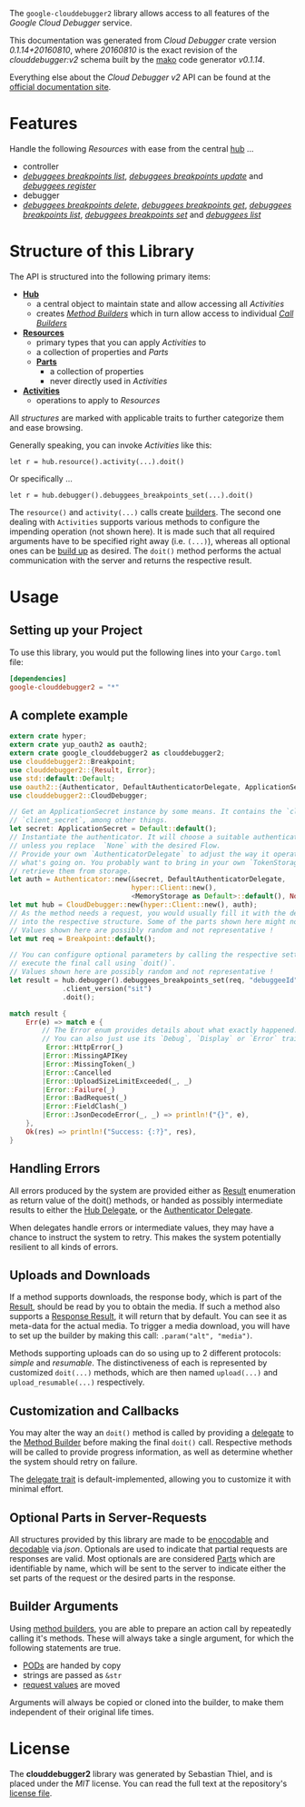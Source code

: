 <!---
DO NOT EDIT !
This file was generated automatically from 'src/mako/api/README.md.mako'
DO NOT EDIT !
-->
The `google-clouddebugger2` library allows access to all features of the *Google Cloud Debugger* service.

This documentation was generated from *Cloud Debugger* crate version *0.1.14+20160810*, where *20160810* is the exact revision of the *clouddebugger:v2* schema built by the [mako](http://www.makotemplates.org/) code generator *v0.1.14*.

Everything else about the *Cloud Debugger* *v2* API can be found at the
[official documentation site](http://cloud.google.com/debugger).
# Features

Handle the following *Resources* with ease from the central [hub](http://byron.github.io/google-apis-rs/google_clouddebugger2/struct.CloudDebugger.html) ... 

* controller
 * [*debuggees breakpoints list*](http://byron.github.io/google-apis-rs/google_clouddebugger2/struct.ControllerDebuggeeBreakpointListCall.html), [*debuggees breakpoints update*](http://byron.github.io/google-apis-rs/google_clouddebugger2/struct.ControllerDebuggeeBreakpointUpdateCall.html) and [*debuggees register*](http://byron.github.io/google-apis-rs/google_clouddebugger2/struct.ControllerDebuggeeRegisterCall.html)
* debugger
 * [*debuggees breakpoints delete*](http://byron.github.io/google-apis-rs/google_clouddebugger2/struct.DebuggerDebuggeeBreakpointDeleteCall.html), [*debuggees breakpoints get*](http://byron.github.io/google-apis-rs/google_clouddebugger2/struct.DebuggerDebuggeeBreakpointGetCall.html), [*debuggees breakpoints list*](http://byron.github.io/google-apis-rs/google_clouddebugger2/struct.DebuggerDebuggeeBreakpointListCall.html), [*debuggees breakpoints set*](http://byron.github.io/google-apis-rs/google_clouddebugger2/struct.DebuggerDebuggeeBreakpointSetCall.html) and [*debuggees list*](http://byron.github.io/google-apis-rs/google_clouddebugger2/struct.DebuggerDebuggeeListCall.html)




# Structure of this Library

The API is structured into the following primary items:

* **[Hub](http://byron.github.io/google-apis-rs/google_clouddebugger2/struct.CloudDebugger.html)**
    * a central object to maintain state and allow accessing all *Activities*
    * creates [*Method Builders*](http://byron.github.io/google-apis-rs/google_clouddebugger2/trait.MethodsBuilder.html) which in turn
      allow access to individual [*Call Builders*](http://byron.github.io/google-apis-rs/google_clouddebugger2/trait.CallBuilder.html)
* **[Resources](http://byron.github.io/google-apis-rs/google_clouddebugger2/trait.Resource.html)**
    * primary types that you can apply *Activities* to
    * a collection of properties and *Parts*
    * **[Parts](http://byron.github.io/google-apis-rs/google_clouddebugger2/trait.Part.html)**
        * a collection of properties
        * never directly used in *Activities*
* **[Activities](http://byron.github.io/google-apis-rs/google_clouddebugger2/trait.CallBuilder.html)**
    * operations to apply to *Resources*

All *structures* are marked with applicable traits to further categorize them and ease browsing.

Generally speaking, you can invoke *Activities* like this:

```Rust,ignore
let r = hub.resource().activity(...).doit()
```

Or specifically ...

```ignore
let r = hub.debugger().debuggees_breakpoints_set(...).doit()
```

The `resource()` and `activity(...)` calls create [builders][builder-pattern]. The second one dealing with `Activities` 
supports various methods to configure the impending operation (not shown here). It is made such that all required arguments have to be 
specified right away (i.e. `(...)`), whereas all optional ones can be [build up][builder-pattern] as desired.
The `doit()` method performs the actual communication with the server and returns the respective result.

# Usage

## Setting up your Project

To use this library, you would put the following lines into your `Cargo.toml` file:

```toml
[dependencies]
google-clouddebugger2 = "*"
```

## A complete example

```Rust
extern crate hyper;
extern crate yup_oauth2 as oauth2;
extern crate google_clouddebugger2 as clouddebugger2;
use clouddebugger2::Breakpoint;
use clouddebugger2::{Result, Error};
use std::default::Default;
use oauth2::{Authenticator, DefaultAuthenticatorDelegate, ApplicationSecret, MemoryStorage};
use clouddebugger2::CloudDebugger;

// Get an ApplicationSecret instance by some means. It contains the `client_id` and 
// `client_secret`, among other things.
let secret: ApplicationSecret = Default::default();
// Instantiate the authenticator. It will choose a suitable authentication flow for you, 
// unless you replace  `None` with the desired Flow.
// Provide your own `AuthenticatorDelegate` to adjust the way it operates and get feedback about 
// what's going on. You probably want to bring in your own `TokenStorage` to persist tokens and
// retrieve them from storage.
let auth = Authenticator::new(&secret, DefaultAuthenticatorDelegate,
                              hyper::Client::new(),
                              <MemoryStorage as Default>::default(), None);
let mut hub = CloudDebugger::new(hyper::Client::new(), auth);
// As the method needs a request, you would usually fill it with the desired information
// into the respective structure. Some of the parts shown here might not be applicable !
// Values shown here are possibly random and not representative !
let mut req = Breakpoint::default();

// You can configure optional parameters by calling the respective setters at will, and
// execute the final call using `doit()`.
// Values shown here are possibly random and not representative !
let result = hub.debugger().debuggees_breakpoints_set(req, "debuggeeId")
             .client_version("sit")
             .doit();

match result {
    Err(e) => match e {
        // The Error enum provides details about what exactly happened.
        // You can also just use its `Debug`, `Display` or `Error` traits
         Error::HttpError(_)
        |Error::MissingAPIKey
        |Error::MissingToken(_)
        |Error::Cancelled
        |Error::UploadSizeLimitExceeded(_, _)
        |Error::Failure(_)
        |Error::BadRequest(_)
        |Error::FieldClash(_)
        |Error::JsonDecodeError(_, _) => println!("{}", e),
    },
    Ok(res) => println!("Success: {:?}", res),
}

```
## Handling Errors

All errors produced by the system are provided either as [Result](http://byron.github.io/google-apis-rs/google_clouddebugger2/enum.Result.html) enumeration as return value of 
the doit() methods, or handed as possibly intermediate results to either the 
[Hub Delegate](http://byron.github.io/google-apis-rs/google_clouddebugger2/trait.Delegate.html), or the [Authenticator Delegate](http://byron.github.io/google-apis-rs/google_clouddebugger2/../yup-oauth2/trait.AuthenticatorDelegate.html).

When delegates handle errors or intermediate values, they may have a chance to instruct the system to retry. This 
makes the system potentially resilient to all kinds of errors.

## Uploads and Downloads
If a method supports downloads, the response body, which is part of the [Result](http://byron.github.io/google-apis-rs/google_clouddebugger2/enum.Result.html), should be
read by you to obtain the media.
If such a method also supports a [Response Result](http://byron.github.io/google-apis-rs/google_clouddebugger2/trait.ResponseResult.html), it will return that by default.
You can see it as meta-data for the actual media. To trigger a media download, you will have to set up the builder by making
this call: `.param("alt", "media")`.

Methods supporting uploads can do so using up to 2 different protocols: 
*simple* and *resumable*. The distinctiveness of each is represented by customized 
`doit(...)` methods, which are then named `upload(...)` and `upload_resumable(...)` respectively.

## Customization and Callbacks

You may alter the way an `doit()` method is called by providing a [delegate](http://byron.github.io/google-apis-rs/google_clouddebugger2/trait.Delegate.html) to the 
[Method Builder](http://byron.github.io/google-apis-rs/google_clouddebugger2/trait.CallBuilder.html) before making the final `doit()` call. 
Respective methods will be called to provide progress information, as well as determine whether the system should 
retry on failure.

The [delegate trait](http://byron.github.io/google-apis-rs/google_clouddebugger2/trait.Delegate.html) is default-implemented, allowing you to customize it with minimal effort.

## Optional Parts in Server-Requests

All structures provided by this library are made to be [enocodable](http://byron.github.io/google-apis-rs/google_clouddebugger2/trait.RequestValue.html) and 
[decodable](http://byron.github.io/google-apis-rs/google_clouddebugger2/trait.ResponseResult.html) via *json*. Optionals are used to indicate that partial requests are responses 
are valid.
Most optionals are are considered [Parts](http://byron.github.io/google-apis-rs/google_clouddebugger2/trait.Part.html) which are identifiable by name, which will be sent to 
the server to indicate either the set parts of the request or the desired parts in the response.

## Builder Arguments

Using [method builders](http://byron.github.io/google-apis-rs/google_clouddebugger2/trait.CallBuilder.html), you are able to prepare an action call by repeatedly calling it's methods.
These will always take a single argument, for which the following statements are true.

* [PODs][wiki-pod] are handed by copy
* strings are passed as `&str`
* [request values](http://byron.github.io/google-apis-rs/google_clouddebugger2/trait.RequestValue.html) are moved

Arguments will always be copied or cloned into the builder, to make them independent of their original life times.

[wiki-pod]: http://en.wikipedia.org/wiki/Plain_old_data_structure
[builder-pattern]: http://en.wikipedia.org/wiki/Builder_pattern
[google-go-api]: https://github.com/google/google-api-go-client

# License
The **clouddebugger2** library was generated by Sebastian Thiel, and is placed 
under the *MIT* license.
You can read the full text at the repository's [license file][repo-license].

[repo-license]: https://github.com/Byron/google-apis-rs/LICENSE.md
